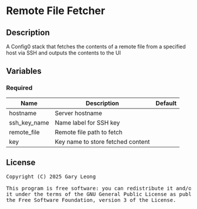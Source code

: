 # Remote File Fetcher

## Description
A Config0 stack that fetches the contents of a remote file from a specified host via SSH and outputs the contents to the UI

## Variables

### Required

| Name | Description | Default |
|------|-------------|---------|
| hostname | Server hostname | &nbsp; |
| ssh_key_name | Name label for SSH key | &nbsp; |
| remote_file | Remote file path to fetch | &nbsp; |
| key | Key name to store fetched content | &nbsp; |

## License
<pre>
Copyright (C) 2025 Gary Leong <gary@config0.com>

This program is free software: you can redistribute it and/or modify
it under the terms of the GNU General Public License as published by
the Free Software Foundation, version 3 of the License.
</pre>
